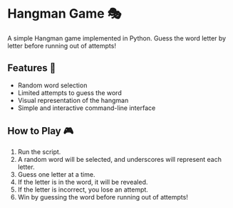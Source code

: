 # Hangman Game 🎭
     
A simple Hangman game implemented in Python. Guess the word letter by letter before running out of attempts!
 
## Features 🚀 
- Random word selection
- Limited attempts to guess the word 
- Visual representation of the hangman
- Simple and interactive command-line interface

## How to Play 🎮
1. Run the script.
2. A random word will be selected, and underscores will represent each letter.
3. Guess one letter at a time.
4. If the letter is in the word, it will be revealed.
5. If the letter is incorrect, you lose an attempt.
6. Win by guessing the word before running out of attempts!

